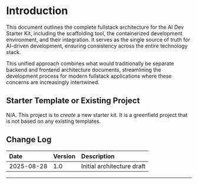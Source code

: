 # Introduction

This document outlines the complete fullstack architecture for the AI Dev Starter Kit, including the scaffolding tool, the containerized development environment, and their integration. It serves as the single source of truth for AI-driven development, ensuring consistency across the entire technology stack.

This unified approach combines what would traditionally be separate backend and frontend architecture documents, streamlining the development process for modern fullstack applications where these concerns are increasingly intertwined.

## Starter Template or Existing Project

N/A. This project is to *create* a new starter kit. It is a greenfield project that is not based on any existing templates.

## Change Log

| Date       | Version | Description                |
| :--------- | :------ | :------------------------- |
| 2025-08-28 | 1.0     | Initial architecture draft |

---
